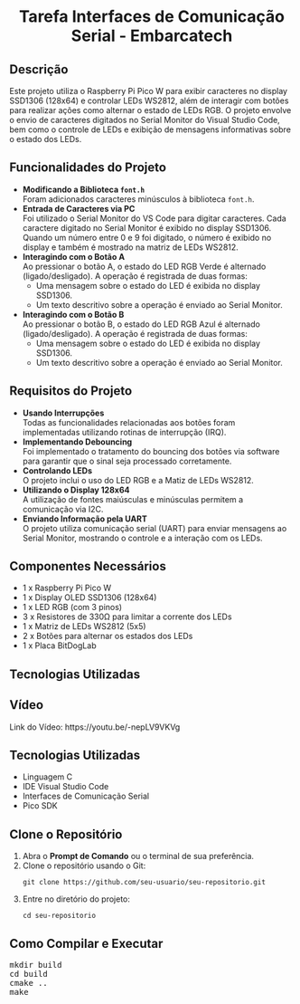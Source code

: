 <h1 align="center">Tarefa Interfaces de Comunicação Serial - Embarcatech </h1>

<h2>Descrição</h2>
<p>Este projeto utiliza o Raspberry Pi Pico W para exibir caracteres no display SSD1306 (128x64) e controlar LEDs WS2812, além de interagir com botões para realizar ações como alternar o estado de LEDs RGB. O projeto envolve o envio de caracteres digitados no Serial Monitor do Visual Studio Code, bem como o controle de LEDs e exibição de mensagens informativas sobre o estado dos LEDs.</p>

<h2>Funcionalidades do Projeto</h2>

<ul>
    <li><strong>Modificando a Biblioteca <code>font.h</code></strong><br>
        Foram adicionados caracteres minúsculos à biblioteca <code>font.h</code>.</li>
    <li><strong>Entrada de Caracteres via PC</strong><br>
        Foi utilizado o Serial Monitor do VS Code para digitar caracteres. Cada caractere digitado no Serial Monitor é exibido no display SSD1306.<br>
        Quando um número entre 0 e 9 foi digitado, o número é exibido no display e também é mostrado na matriz de LEDs WS2812.</li>
    <li><strong>Interagindo com o Botão A</strong><br>
        Ao pressionar o botão A, o estado do LED RGB Verde é alternado (ligado/desligado). A operação é registrada de duas formas:
        <ul>
            <li>Uma mensagem sobre o estado do LED é exibida no display SSD1306.</li>
            <li>Um texto descritivo sobre a operação é enviado ao Serial Monitor.</li>
        </ul>
    </li>
    <li><strong>Interagindo com o Botão B</strong><br>
        Ao pressionar o botão B, o estado do LED RGB Azul é alternado (ligado/desligado). A operação é registrada de duas formas:
        <ul>
            <li>Uma mensagem sobre o estado do LED é exibida no display SSD1306.</li>
            <li>Um texto descritivo sobre a operação é enviado ao Serial Monitor.</li>
        </ul>
    </li>
</ul>

<h2>Requisitos do Projeto</h2>
<ul>
    <li><strong>Usando Interrupções</strong><br>
        Todas as funcionalidades relacionadas aos botões foram implementadas utilizando rotinas de interrupção (IRQ).</li>
    <li><strong>Implementando Debouncing</strong><br>
        Foi implementado o tratamento do bouncing dos botões via software para garantir que o sinal seja processado corretamente.</li>
    <li><strong>Controlando LEDs</strong><br>
        O projeto inclui o uso do LED RGB e a Matiz de LEDs WS2812.</li>
    <li><strong>Utilizando o Display 128x64</strong><br>
        A utilização de fontes maiúsculas e minúsculas permitem a comunicação via I2C.</li>
    <li><strong>Enviando Informação pela UART</strong><br>
        O projeto utiliza comunicação serial (UART) para enviar mensagens ao Serial Monitor, mostrando o controle e a interação com os LEDs.</li>
</ul>

<h2>Componentes Necessários</h2>
<ul>
    <li>1 x Raspberry Pi Pico W</li>
    <li>1 x Display OLED SSD1306 (128x64)</li>
    <li>1 x LED RGB (com 3 pinos)</li>
    <li>3 x Resistores de 330Ω para limitar a corrente dos LEDs</li>
    <li>1 x Matriz de LEDs WS2812 (5x5)</li>
    <li>2 x Botões para alternar os estados dos LEDs</li>
    <li>1 x Placa BitDogLab</li>
</ul>
<h2>Tecnologias Utilizadas</h2>
<h2>Vídeo</h2>
<p>Link do Vídeo: https://youtu.be/-nepLV9VKVg</p>
<h2>Tecnologias Utilizadas</h2>
<ul>
    <li>Linguagem C</li>
    <li>IDE Visual Studio Code</li>
    <li>Interfaces de Comunicação Serial</li>
     <li>Pico SDK</li>
</ul>

<h2>Clone o Repositório</h2>
<ol>
    <li>Abra o <strong>Prompt de Comando</strong> ou o terminal de sua preferência.</li>
    <li>Clone o repositório usando o Git:
        <pre><code>git clone https://github.com/seu-usuario/seu-repositorio.git</code></pre>
    </li>
    <li>Entre no diretório do projeto:
        <pre><code>cd seu-repositorio</code></pre>
    </li>
</ol>

<h2>Como Compilar e Executar</h2>
<pre>
mkdir build
cd build
cmake ..
make
</pre>


